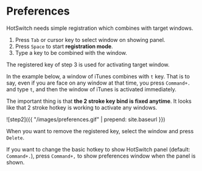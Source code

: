 # Preferences

HotSwitch needs simple registration which combines with target windows.

1. Press `Tab` or cursor key to select window on showing panel.
2. Press `Space` to start **registration mode**.
3. Type a key to be combined with the window.

The registered key of step 3 is used for activating target window.

In the example below, a window of iTunes combines with `t` key.
That is to say, even if you are face on any window at that time, you press `Command+.` and type `t`, and then the window of iTunes is activated immediately.

The important thing is that **the 2 stroke key bind is fixed anytime**.
It looks like that 2 stroke hotkey is working to activate any windows.

![step2]({{ "/images/preferences.gif" | prepend: site.baseurl }}) 

When you want to remove the registered key, select the window and press `Delete`.

If you want to change the basic hotkey to show HotSwitch panel (default: `Command+.`), press `Command+,` to show preferences window when the panel is shown.

